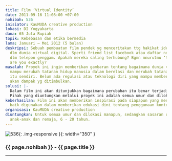 ```yaml
---
title: Film ‘Virtual Identity’
date: 2011-09-16 11:08:00 +07:00
nohibah: 536
inisiator: KauMUDA creative production
lokasi: DI Yogyakarta
dana: 65 Juta Rupiah
topik: Kebebasan dan etika bermedia
lama: Januari – Mei 2012 (5 bulan)
deskripsi: Sebuah pembuatan film pendek yg menceritakan ttg hakikat identitas manusia
  dlm dunia virtual digital. Sperti friend list facebook atau daftar nomor kontak
  dlm telepon genggam. Apakah mereka saling terhubung? Bgmn mnurutmu ‘teman’? Who
  are you exactly?
masalah: Proyek ini ingin memberikan gambaran tentang bagaimana dunia virtual digital
  mampu merubah tatanan hidup manusia dalam berelasi dan merubah tatanan identitas
  itu sendiri. Belum ada regulasi atau teknologi diri yang mampu memberikan proteksi
  akan dampak yg ditimbulkan.
solusi: |-
  Dalam film ini akan ditunjukkan bagaimana perubahan itu benar terjadi, bahkan tanpa disadari. Maka, kesadaran reflektif itulah yang perlu ditumbuhkan. Film ini diharapkan juga menjadi kritik pedas bagi para pembuat kebijakan.
  Pihak yang diuntungkan melalui proyek ini adalah semua umur dan dilokasi manapun, sedangkan sasaran utama adalah anak-anak dan remaja, 6 – 20 tahun.
keberhasilan: Film ini akan memberikan inspirasi pada siapapun yang menontonnya dan
  baik digunakan dalam memberikan edukasi dini tentang penggunaan konten virtual digital.
organisasi: KauMUDA creative production
diuntungkan: Untuk semua umur dan dilokasi manapun, sedangkan sasaran utama adalah
  anak-anak dan remaja, 6 - 20 tahun.
---
```


![536](/static/img/hibahcmb/536.png){: .img-responsive }{: width="350" }

### {{ page.nohibah }} - {{ page.title }}

---
